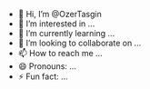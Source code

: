 - 👋 Hi, I’m @OzerTasgin
- 👀 I’m interested in ...
- 🌱 I’m currently learning ...
- 💞️ I’m looking to collaborate on ...
- 📫 How to reach me ...
- 😄 Pronouns: ...
- ⚡ Fun fact: ...

<!---
OzerTasgin/OzerTasgin is a ✨ special ✨ repository because its `README.md` (this file) appears on your GitHub profile.
You can click the Preview link to take a look at your changes.
--->
